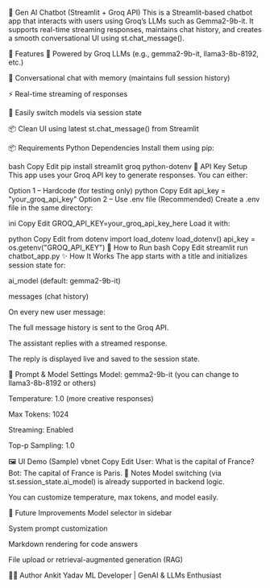 🤖 Gen AI Chatbot (Streamlit + Groq API)
This is a Streamlit-based chatbot app that interacts with users using Groq’s LLMs such as Gemma2-9b-it. It supports real-time streaming responses, maintains chat history, and creates a smooth conversational UI using st.chat_message().

🌟 Features
🧠 Powered by Groq LLMs (e.g., gemma2-9b-it, llama3-8b-8192, etc.)

💬 Conversational chat with memory (maintains full session history)

⚡ Real-time streaming of responses

🔐 Easily switch models via session state

📦 Clean UI using latest st.chat_message() from Streamlit

📦 Requirements
Python Dependencies
Install them using pip:

bash
Copy
Edit
pip install streamlit groq python-dotenv
🔐 API Key Setup
This app uses your Groq API key to generate responses. You can either:

Option 1 – Hardcode (for testing only)
python
Copy
Edit
api_key = "your_groq_api_key"
Option 2 – Use .env file (Recommended)
Create a .env file in the same directory:

ini
Copy
Edit
GROQ_API_KEY=your_groq_api_key_here
Load it with:

python
Copy
Edit
from dotenv import load_dotenv
load_dotenv()
api_key = os.getenv("GROQ_API_KEY")
🚀 How to Run
bash
Copy
Edit
streamlit run chatbot_app.py
✨ How It Works
The app starts with a title and initializes session state for:

ai_model (default: gemma2-9b-it)

messages (chat history)

On every new user message:

The full message history is sent to the Groq API.

The assistant replies with a streamed response.

The reply is displayed live and saved to the session state.

🧠 Prompt & Model Settings
Model: gemma2-9b-it (you can change to llama3-8b-8192 or others)

Temperature: 1.0 (more creative responses)

Max Tokens: 1024

Streaming: Enabled

Top-p Sampling: 1.0

🖼️ UI Demo (Sample)
vbnet
Copy
Edit
User: What is the capital of France?
Bot: The capital of France is Paris.
📌 Notes
Model switching (via st.session_state.ai_model) is already supported in backend logic.

You can customize temperature, max tokens, and model easily.

📍 Future Improvements
Model selector in sidebar

System prompt customization

Markdown rendering for code answers

File upload or retrieval-augmented generation (RAG)

👨‍💻 Author
Ankit Yadav
ML Developer | GenAI & LLMs Enthusiast
